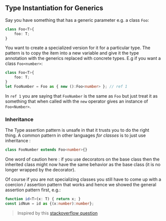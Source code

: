 ## Type Instantiation for Generics

Say you have something that has a generic parameter e.g. a class `Foo`:

```ts
class Foo<T>{
	foo: T;
}
```

You want to create a specialized version for it for a particular type. The pattern is to copy the item into a new variable and give it the type annotation with the generics replaced with concrete types. E.g if you want a class `Foo<number>`:

```ts
class Foo<T>{
	foo: T;
}
let FooNumber = Foo as { new ():Foo<number> }; // ref 1
```
In `ref 1` you are saying that `FooNumber` is the same as `Foo` but just treat it as something that when called with the `new` operator gives an instance of `Foo<Number>`.

### Inheritance
The Type assertion pattern is unsafe in that it trusts you to do the right thing. A common pattern in other languages *for classes* is to just use inheritance :

```ts
class FooNumber extends Foo<number>{}
```

One word of caution here : if you use decorators on the base class then the inherited class might now have the same behavior as the base class (it is no longer wrapped by the decorator).

Of course if you are not specializing classes you still have to come up with a coercion / assertion pattern that works and hence we showed the general assertion pattern first, e.g.:

```ts
function id<T>(x: T) { return x; }
const idNum = id as {(x:number):number};
```

> Inspired by this [stackoverflow question](http://stackoverflow.com/a/34864705/390330)
